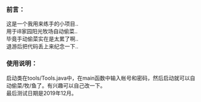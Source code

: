 <h3>前言：</h3>
这是一个我用来练手的小项目..<br/>
用于i8家园阳光牧场自动偷菜..<br/>
毕竟手动偷菜实在是太累了啊..<br/>
退游后把代码丢上来纪念一下..<br/>
<h3>使用说明：</h3>
启动类在tools/Tools.java中，在main函数中输入帐号和密码，然后启动就可以自动偷菜/牧/鱼了。有兴趣可以自己改一下。<br/>
最后测试日期是2019年12月。

